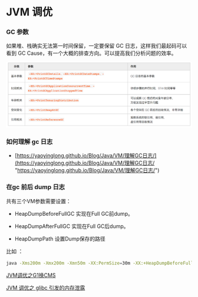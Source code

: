 # JVM 调优

### GC 参数

&#x20;如果堆、栈确实无法第一时间保留，一定要保留 GC 日志，这样我们最起码可以看到 GC Cause，有一个大概的排查方向。可以提高我们分析问题的效率。

![](image/image_--DTRrJxaY.png)

### 如何理解 gc 日志&#x20;

*   [https://yaoyinglong.github.io/Blog/Java/VM/理解GC日志/](https://yaoyinglong.github.io/Blog/Java/VM/理解GC日志/ "https://yaoyinglong.github.io/Blog/Java/VM/理解GC日志/")

### 在gc 前后 dump  日志&#x20;

共有三个VM参数需要设置：

*   HeapDumpBeforeFullGC 实现在Full GC前dump。

*   HeapDumpAfterFullGC 实现在Full GC后dump。

*   HeapDumpPath               设置Dump保存的路径

比如 ：

```bash
java -Xms200m -Xmx200m -Xmn50m -XX:PermSize=30m -XX:+HeapDumpBeforeFullGC -XX:+HeapDumpAfterFullGC -XX:HeapDumpPath=e:\dump testgc.Main
```

[JVM调优之G1换CMS](JVM调优之G1换CMS/JVM调优之G1换CMS.md "JVM调优之G1换CMS")

[JVM 调优之 glibc 引发的内存泄露](JVM%20调优之%20glibc%20引发的内存泄露/JVM%20调优之%20glibc%20引发的内存泄露.md "JVM 调优之 glibc 引发的内存泄露")
